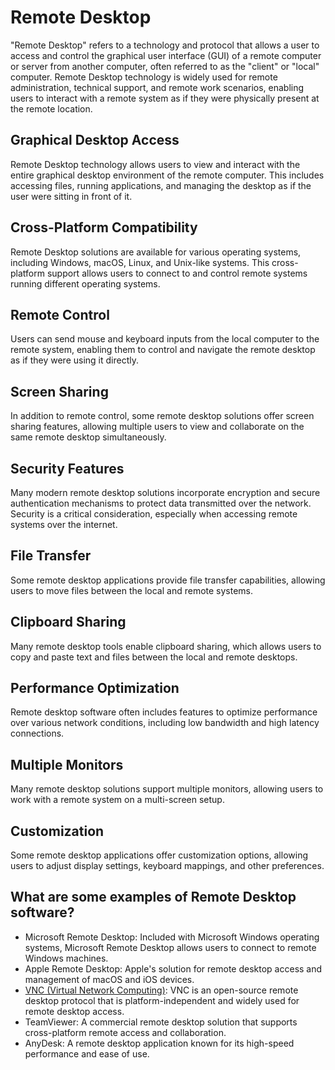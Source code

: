 # Remote Desktop
"Remote Desktop" refers to a technology and protocol that allows a user to access and control the graphical user interface (GUI) of a remote computer or server from another computer, often referred to as the "client" or "local" computer. Remote Desktop technology is widely used for remote administration, technical support, and remote work scenarios, enabling users to interact with a remote system as if they were physically present at the remote location.

## Graphical Desktop Access
Remote Desktop technology allows users to view and interact with the entire graphical desktop environment of the remote computer. This includes accessing files, running applications, and managing the desktop as if the user were sitting in front of it.
## Cross-Platform Compatibility
Remote Desktop solutions are available for various operating systems, including Windows, macOS, Linux, and Unix-like systems. This cross-platform support allows users to connect to and control remote systems running different operating systems.
## Remote Control
Users can send mouse and keyboard inputs from the local computer to the remote system, enabling them to control and navigate the remote desktop as if they were using it directly.
## Screen Sharing
In addition to remote control, some remote desktop solutions offer screen sharing features, allowing multiple users to view and collaborate on the same remote desktop simultaneously.
## Security Features
Many modern remote desktop solutions incorporate encryption and secure authentication mechanisms to protect data transmitted over the network. Security is a critical consideration, especially when accessing remote systems over the internet.
## File Transfer
Some remote desktop applications provide file transfer capabilities, allowing users to move files between the local and remote systems.
## Clipboard Sharing
Many remote desktop tools enable clipboard sharing, which allows users to copy and paste text and files between the local and remote desktops.
## Performance Optimization
Remote desktop software often includes features to optimize performance over various network conditions, including low bandwidth and high latency connections.
## Multiple Monitors
Many remote desktop solutions support multiple monitors, allowing users to work with a remote system on a multi-screen setup.
## Customization
Some remote desktop applications offer customization options, allowing users to adjust display settings, keyboard mappings, and other preferences.

## What are some examples of Remote Desktop software?
- Microsoft Remote Desktop: Included with Microsoft Windows operating systems, Microsoft Remote Desktop allows users to connect to remote Windows machines.
- Apple Remote Desktop: Apple's solution for remote desktop access and management of macOS and iOS devices.
- [VNC (Virtual Network Computing)](VNC.md): VNC is an open-source remote desktop protocol that is platform-independent and widely used for remote desktop access.
- TeamViewer: A commercial remote desktop solution that supports cross-platform remote access and collaboration.
- AnyDesk: A remote desktop application known for its high-speed performance and ease of use.
